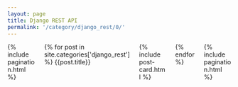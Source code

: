 ```yaml
---
layout: page
title: Django REST API
permalink: '/category/django_rest/0/'
---
```


<div class="columns is-multiline">
    <div class="column is-12">
        {% include pagination.html %}
    </div>
    {% for post in site.categories['django_rest'] %}
    {{post.title}}
    <div class="column is-12">
        {% include post-card.html %}
    </div>
    {% endfor %}
    <div class="column is-12">
            {% include pagination.html %}
    </div>
</div>